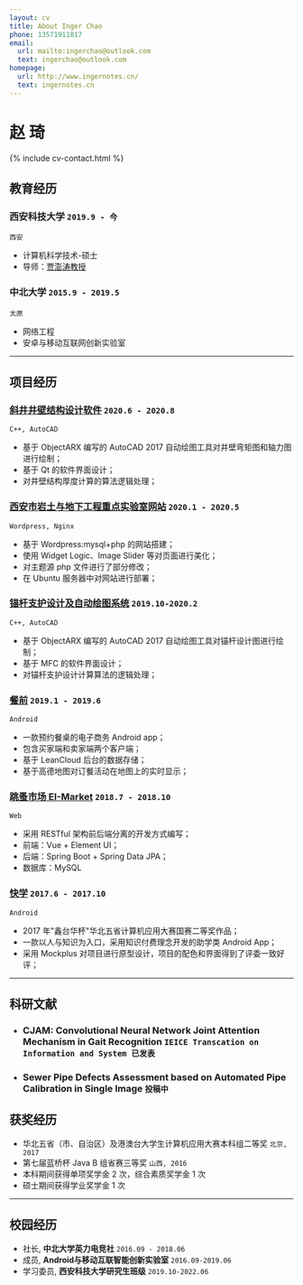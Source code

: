 ```yaml
---
layout: cv
title: About Inger Chao 
phone: 13571911817
email:
  url: mailto:ingerchao@outlook.com
  text: ingerchao@outlook.com
homepage:
  url: http://www.ingernotes.cn/
  text: ingernotes.cn
---
```


# **赵 琦**

<!--
include contact information from the front matter
Supported arguments:
    - homepage: url, text
    - phone
    - email
-->

{% include cv-contact.html %}

## 教育经历

### **西安科技大学** `2019.9 - 今`

```
西安
```

- 计算机科学技术-硕士
- 导师：[贾澎涛教授](https://jsjxy.xust.edu.cn/info/1103/1830.htm)

### **中北大学** `2015.9 - 2019.5`

```
太原
```

- 网络工程
- 安卓与移动互联网创新实验室

---

## 项目经历

### **[斜井井壁结构设计软件](https://github.com/Inger-Chao/shaftCAD)** `2020.6 - 2020.8`

`C++, AutoCAD`

- 基于 ObjectARX 编写的 AutoCAD 2017 自动绘图工具对井壁弯矩图和轴力图进行绘制；
- 基于 Qt 的软件界面设计；
- 对井壁结构厚度计算的算法逻辑处理；

### **[西安市岩土与地下工程重点实验室网站](http://ytydxgc.xust.edu.cn/)** `2020.1 - 2020.5`

`Wordpress, Nginx`

- 基于 Wordpress:mysql+php 的网站搭建；
- 使用 Widget Logic、Image Slider 等对页面进行美化；
- 对主题源 php 文件进行了部分修改；
- 在 Ubuntu 服务器中对网站进行部署；

### **[锚杆支护设计及自动绘图系统](https://www.ingernotes.cn/prjcad-c-system-objectarx/)** `2019.10-2020.2`

`C++, AutoCAD`

- 基于 ObjectARX 编写的 AutoCAD 2017 自动绘图工具对锚杆设计图进行绘制；
- 基于 MFC 的软件界面设计；
- 对锚杆支护设计计算算法的逻辑处理；

### **[餐前](https://github.com/inger-chao/tisch)** `2019.1 - 2019.6`

`Android`

- 一款预约餐桌的电子商务 Android app；
- 包含买家端和卖家端两个客户端；
- 基于 LeanCloud 后台的数据存储；
- 基于高德地图对订餐活动在地图上的实时显示；

### **[跳蚤市场 EI-Market](https://github.com/Inger-Chao/ei-market)** `2018.7 - 2018.10`
`Web`

- 采用 RESTful 架构前后端分离的开发方式编写；
- 前端：Vue + Element UI；
- 后端：Spring Boot + Spring Data JPA；
- 数据库：MySQL


### **[快学](https://github.com/DreamYHD/NucYiXueFinal)** `2017.6 - 2017.10`

`Android`

- 2017 年"鑫台华杯"华北五省计算机应用大赛国赛二等奖作品；
- 一款以人与知识为入口，采用知识付费理念开发的助学类 Android App；
- 采用 Mockplus 对项目进行原型设计，项目的配色和界面得到了评委一致好评；

---

## 科研文献

* ### CJAM: Convolutional Neural Network Joint Attention Mechanism in Gait Recognition `IEICE Transcation on Information and System 已发表`

* ### Sewer Pipe Defects Assessment based on Automated Pipe Calibration in Single Image `投稿中`

## 获奖经历

- 华北五省（市、自治区）及港澳台大学生计算机应用大赛本科组二等奖 `北京, 2017` 
- 第七届蓝桥杯 Java B 组省赛三等奖  `山西, 2016` 
- 本科期间获得单项奖学金 2 次，综合素质奖学金 1 次 
- 硕士期间获得学业奖学金 1 次

---

## 校园经历

- 社长, **中北大学英力电竞社** `2016.09 - 2018.06` 
- 成员, **Android与移动互联智能创新实验室** `2016.09-2019.06` 
- 学习委员, **西安科技大学研究生班级** `2019.10-2022.06`


<!-- ### Footer

Last updated: May 2013 -->

